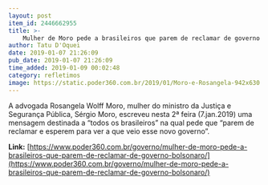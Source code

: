 ```yaml
---
layout: post
item_id: 2446662955
title: >-
    Mulher de Moro pede a brasileiros que parem de reclamar de governo Bolsonaro
author: Tatu D'Oquei
date: 2019-01-07 21:26:09
pub_date: 2019-01-07 21:26:09
time_added: 2019-01-09 00:02:48
category: refletimos
image: https://static.poder360.com.br/2019/01/Moro-e-Rosangela-942x630.jpg
---
```


A advogada Rosangela Wolff Moro, mulher do ministro da Justiça e Segurança Pública, Sérgio Moro, escreveu nesta 2ª feira (7.jan.2019) uma mensagem destinada a “todos os brasileiros” na qual pede que “parem de reclamar e esperem para ver a que veio esse novo governo”.

**Link:** [https://www.poder360.com.br/governo/mulher-de-moro-pede-a-brasileiros-que-parem-de-reclamar-de-governo-bolsonaro/](https://www.poder360.com.br/governo/mulher-de-moro-pede-a-brasileiros-que-parem-de-reclamar-de-governo-bolsonaro/)

